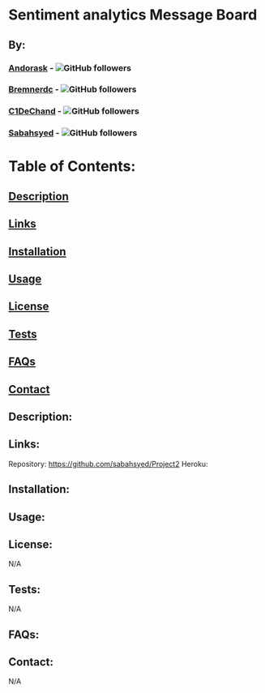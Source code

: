 # Sentiment analytics Message Board
## By: 
### [Andorask](https://github.com/Andorask) - ![GitHub followers](https://img.shields.io/github/followers/Andorask?label=Follow&style=social)
### [Bremnerdc](https://github.com/bremnerdc) - ![GitHub followers](https://img.shields.io/github/followers/bremnerdc?label=Follow&style=social)
### [C1DeChand](https://github.com/C1DeChand) - ![GitHub followers](https://img.shields.io/github/followers/C1DeChand?label=Follow&style=social)
### [Sabahsyed](https://github.com/sabahsyed) - ![GitHub followers](https://img.shields.io/github/followers/sabahsyed?label=Follow&style=social)


# Table of Contents:
## [Description](#description)
## [Links](#links)
## [Installation](#installation)
## [Usage](#usage)
## [License](#license)
## [Tests](#tests)
## [FAQs](#faqs)
## [Contact](#contact)

## Description: 

## Links:

Repository: https://github.com/sabahsyed/Project2
Heroku: 

## Installation:

## Usage:

## License:
N/A

## Tests:
N/A

## FAQs:

## Contact:
N/A